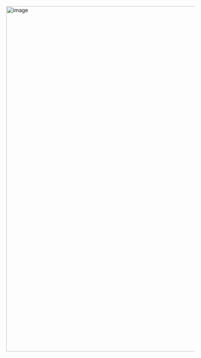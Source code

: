<img width="920" alt="image" src="https://github.com/user-attachments/assets/0f0182a5-b95c-4ce2-923c-63cabea5b886" />

